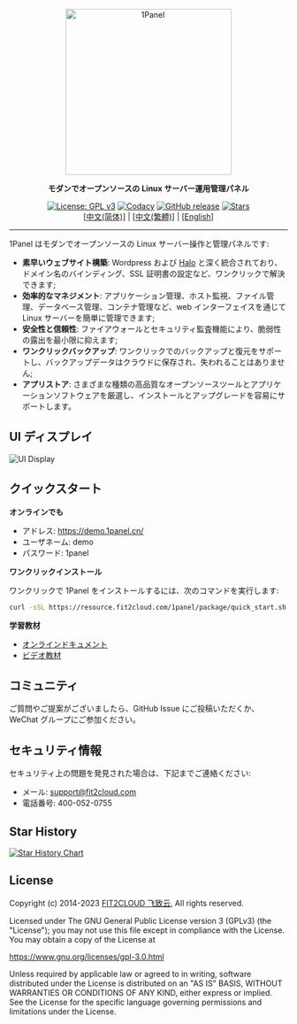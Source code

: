 <p align="center"><a href="https://1panel.cn"><img src="http://1panel.oss-cn-hangzhou.aliyuncs.com/img/1panel-logo.png" alt="1Panel" width="300" /></a></p>
<p align="center"><b>モダンでオープンソースの Linux サーバー運用管理パネル</b></p>
<p align="center">
  <a href="https://www.gnu.org/licenses/gpl-3.0.html"><img src="https://shields.io/github/license/1Panel-dev/1Panel" alt="License: GPL v3"></a>
  <a href="https://app.codacy.com/gh/1Panel-dev/1Panel?utm_source=github.com&utm_medium=referral&utm_content=1Panel-dev/1Panel&utm_campaign=Badge_Grade_Dashboard"><img src="https://app.codacy.com/project/badge/Grade/da67574fd82b473992781d1386b937ef" alt="Codacy"></a>
  <a href="https://github.com/1Panel-dev/1Panel/releases"><img src="https://img.shields.io/github/v/release/1Panel-dev/1Panel" alt="GitHub release"></a>
  <a href="https://github.com/1Panel-dev/1Panel"><img src="https://img.shields.io/github/stars/1Panel-dev/1Panel?color=%231890FF&style=flat-square" alt="Stars"></a><br>
  [<a href="../README.md">中文(简体)</a>] | [<a href="README_TW.md">中文(繁體)</a>] | [<a href="README_EN.md">English</a>]
</p>

------------------------------

1Panel はモダンでオープンソースの Linux サーバー操作と管理パネルです:

- **素早いウェブサイト構築**: Wordpress および [Halo](https://github.com/halo-dev/halo/) と深く統合されており、ドメイン名のバインディング、SSL 証明書の設定など、ワンクリックで解決できます;
- **効率的なマネジメント**: アプリケーション管理、ホスト監視、ファイル管理、データベース管理、コンテナ管理など、web インターフェイスを通じて Linux サーバーを簡単に管理できます;
- **安全性と信頼性**: ファイアウォールとセキュリティ監査機能により、脆弱性の露出を最小限に抑えます;
- **ワンクリックバックアップ**: ワンクリックでのバックアップと復元をサポートし、バックアップデータはクラウドに保存され、失われることはありません;
- **アプリストア**: さまざまな種類の高品質なオープンソースツールとアプリケーションソフトウェアを厳選し、インストールとアップグレードを容易にサポートします。

## UI ディスプレイ

![UI Display](https://resource.fit2cloud.com/1panel/img/overview_en.png)

## クイックスタート

**オンラインでも**

- アドレス: <https://demo.1panel.cn/>
- ユーザネーム: demo
- パスワード: 1panel

**ワンクリックインストール**

ワンクリックで 1Panel をインストールするには、次のコマンドを実行します:

```sh
curl -sSL https://resource.fit2cloud.com/1panel/package/quick_start.sh -o quick_start.sh && sudo bash quick_start.sh
```

**学習教材**

- [オンラインドキュメント](https://1panel.cn/docs/)
- [ビデオ教材](https://space.bilibili.com/510493147/channel/collectiondetail?sid=1199760)

## コミュニティ

ご質問やご提案がございましたら、GitHub Issue にご投稿いただくか、WeChat グループにご参加ください。

## セキュリティ情報

セキュリティ上の問題を発見された場合は、下記までご連絡ください:

- メール: support@fit2cloud.com
- 電話番号: 400-052-0755

## Star History

[![Star History Chart](https://api.star-history.com/svg?repos=1Panel-dev/1Panel&type=Date)](https://star-history.com/#1Panel-dev/1Panel&Date)

## License

Copyright (c) 2014-2023 [FIT2CLOUD 飞致云](https://fit2cloud.com/), All rights reserved.

Licensed under The GNU General Public License version 3 (GPLv3)  (the "License"); you may not use this file except in compliance with the License. You may obtain a copy of the License at

<https://www.gnu.org/licenses/gpl-3.0.html>

Unless required by applicable law or agreed to in writing, software distributed under the License is distributed on an "AS IS" BASIS, WITHOUT WARRANTIES OR CONDITIONS OF ANY KIND, either express or implied. See the License for the specific language governing permissions and limitations under the License.
